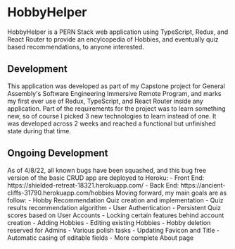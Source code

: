 # HobbyHelper
<p>HobbyHelper is a PERN Stack web application using TypeScript, Redux, and React Router to provide an encylcopedia of Hobbies, and eventually quiz based recommendations, to anyone interested.</p>

## Development
<p>This application was developed as part of my Capstone project for General Assembly's Software Engineering Immersive Remote Program, and marks my first ever use of Redux, TypeScript, and React Router inside any application. Part of the requirements for the project was to learn something new, so of course I picked 3 new technologies to learn instead of one. It was developed across 2 weeks and reached a functional but unfinished state during that time.</p>

## Ongoing Development
<p>As of 4/8/22, all known bugs have been squashed, and this bug free version of the basic CRUD app are deployed to Heroku:
- Front End: https://shielded-retreat-18321.herokuapp.com/
- Back End: https://ancient-cliffs-31790.herokuapp.com/hobbies
Moving forward, my main goals are as follow:
- Hobby Recommendation Quiz creation and implementation
- Quiz results recommendation algorithm
- User Authentication
- Persistent Quiz scores based on User Accounts
- Locking certain features behind account creation
  - Adding Hobbies
  - Editing existing Hobbies
  - Hobby deletion reserved for Admins
- Various polish tasks
  - Updating Favicon and Title
  - Automatic casing of editable fields
  - More complete About page
</p>
